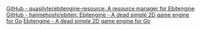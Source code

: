 
[GitHub - quasilyte/ebitengine-resource: A resource manager for Ebitengine](https://github.com/quasilyte/ebitengine-resource)
[GitHub - hajimehoshi/ebiten: Ebitengine - A dead simple 2D game engine for Go](https://github.com/hajimehoshi/ebiten)
[Ebitengine - A dead simple 2D game engine for Go](https://ebitengine.org/)
